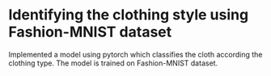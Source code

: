 # Identifying the clothing style using Fashion-MNIST dataset
Implemented a model using pytorch which classifies the cloth according the clothing type. The model is trained on Fashion-MNIST dataset.
